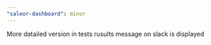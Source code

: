 ```yaml
---
"saleor-dashboard": minor
---
```


More datailed version in tests rusults message on slack is displayed
